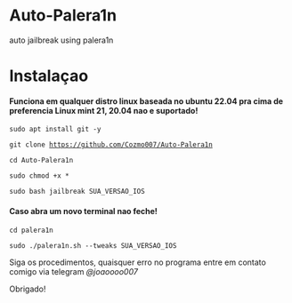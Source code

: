 # Auto-Palera1n
auto jailbreak using palera1n

<h1>Instalaçao</h1>

<h4>Funciona em qualquer distro linux baseada no ubuntu 22.04 pra cima de preferencia Linux mint 21, 20.04 nao e suportado!</h4>

<code>sudo apt install git -y</code>

<code>git clone https://github.com/Cozmo007/Auto-Palera1n</code>

<code>cd Auto-Palera1n</code>

<code>sudo chmod +x *</code>

<code>sudo bash jailbreak SUA_VERSAO_IOS</code>

<h4>Caso abra um novo terminal nao feche!</h4>

<code>cd palera1n</code>

<code>sudo ./palera1n.sh --tweaks SUA_VERSAO_IOS</code>

<p>Siga os procedimentos, quaisquer erro no programa entre em contato comigo via telegram <i>@joaoooo007</i></p>

<p>Obrigado!</p>
